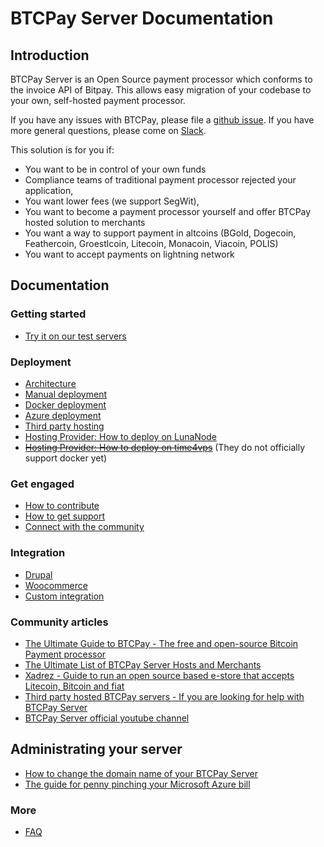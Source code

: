 # BTCPay Server Documentation

## Introduction

BTCPay Server is an Open Source payment processor which conforms to the invoice API of Bitpay.
This allows easy migration of your codebase to your own, self-hosted payment processor.

If you have any issues with BTCPay, please file a [github issue](https://github.com/btcpayserver/btcpayserver/issues).
If you have more general questions, please come on [Slack](http://slack.forkbitpay.ninja/).

This solution is for you if:

* You want to be in control of your own funds
* Compliance teams of traditional payment processor rejected your application,
* You want lower fees (we support SegWit),
* You want to become a payment processor yourself and offer BTCPay hosted solution to merchants
* You want a way to support payment in altcoins (BGold, Dogecoin, Feathercoin, Groestlcoin, Litecoin, Monacoin, Viacoin, POLIS)
* You want to accept payments on lightning network

## Documentation

### Getting started
* [Try it on our test servers](Getting-Started.md)

### Deployment
* [Architecture](Architecture.md)
* [Manual deployment](ManualDeployment.md)
* [Docker deployment](DockerDeployment.md)
* [Azure deployment](AzureDeployment.md)
* [Third party hosting](Managed.md)
* [Hosting Provider: How to deploy on LunaNode](https://medium.com/@BtcpayServer/hosting-btcpayserver-on-lunanode-bf9ef5fff75b)
* ~~[Hosting Provider: How to deploy on time4vps](https://medium.com/@BtcpayServer/hosting-btcpay-server-for-cheap-2b27761fdb9d)~~ (They do not officially support docker yet)

### Get engaged
* [How to contribute](Local-Development.md)
* [How to get support](Support.md)
* [Connect with the community](Community.md)

### Integration
* [Drupal](Drupal.md)
* [Woocommerce](Woocommerce.md)
* [Custom integration](CustomIntegration.md)

### Community articles
* [The Ultimate Guide to BTCPay - The free and open-source Bitcoin Payment processor](https://www.reddit.com/r/Bitcoin/comments/8f1eqf/the_ultimate_guide_to_btcpay_the_free_and/)
* [The Ultimate List of BTCPay Server Hosts and Merchants](https://bitcoinshirt.co/btcpay-stores/)
* [Xadrez - Guide to run an open source based e-store that accepts Litecoin, Bitcoin and fiat](Xadrez.md)
* [Third party hosted BTCPay servers - If you are looking for help with BTCPay Server](Managed.md)
* [BTCPay Server official youtube channel](https://www.youtube.com/channel/UCpG9WL6TJuoNfFVkaDMp9ug)

## Administrating your server
* [How to change the domain name of your BTCPay Server](ChangeDomain.md)
* [The guide for penny pinching your Microsoft Azure bill](PennyPinching.md)

### More
* [FAQ](FAQ.md)
